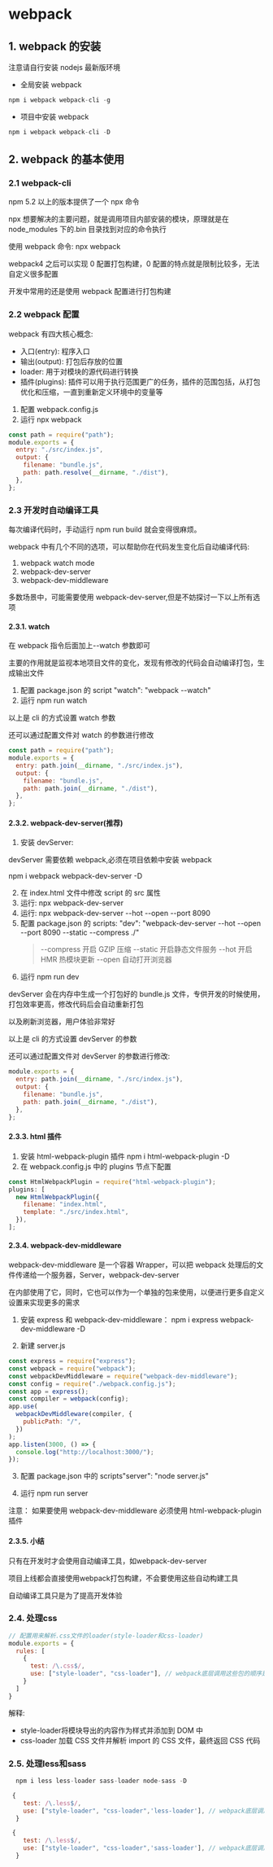 # webpack

## 1. webpack 的安装

注意请自行安装 nodejs 最新版环境

- 全局安装 webpack

```javascript
npm i webpack webpack-cli -g
```

- 项目中安装 webpack

```javascript
npm i webpack webpack-cli -D
```

## 2. webpack 的基本使用

### 2.1 webpack-cli

npm 5.2 以上的版本提供了一个 npx 命令

npx 想要解决的主要问题，就是调用项目内部安装的模块，原理就是在 node_modules 下的.bin 目录找到对应的命令执行

使用 webpack 命令: npx webpack

webpack4 之后可以实现 0 配置打包构建，0 配置的特点就是限制比较多，无法自定义很多配置

开发中常用的还是使用 webpack 配置进行打包构建

### 2.2 webpack 配置

webpack 有四大核心概念:

- 入口(entry): 程序入口
- 输出(output): 打包后存放的位置
- loader: 用于对模块的源代码进行转换
- 插件(plugins): 插件可以用于执行范围更广的任务，插件的范围包括，从打包优化和压缩，一直到重新定义环境中的变量等

1. 配置 webpack.config.js
2. 运行 npx webpack

```javascript
const path = require("path");
module.exports = {
  entry: "./src/index.js",
  output: {
    filename: "bundle.js",
    path: path.resolve(__dirname, "./dist"),
  },
};
```

### 2.3 开发时自动编译工具

每次编译代码时，手动运行 npm run build 就会变得很麻烦。

webpack 中有几个不同的选项，可以帮助你在代码发生变化后自动编译代码:

1. webpack watch mode
2. webpack-dev-server
3. webpack-dev-middleware

多数场景中，可能需要使用 webpack-dev-server,但是不妨探讨一下以上所有选项

#### 2.3.1. watch

在 webpack 指令后面加上--watch 参数即可

主要的作用就是监视本地项目文件的变化，发现有修改的代码会自动编译打包，生成输出文件

1. 配置 package.json 的 script "watch": "webpack --watch"
2. 运行 npm run watch

以上是 cli 的方式设置 watch 参数

还可以通过配置文件对 watch 的参数进行修改

```javascript
const path = require("path");
module.exports = {
  entry: path.join(__dirname, "./src/index.js"),
  output: {
    filename: "bundle.js",
    path: path.join(__dirname, "./dist"),
  },
};
```

#### 2.3.2. webpack-dev-server(推荐)

1. 安装 devServer:

devServer 需要依赖 webpack,必须在项目依赖中安装 webpack

npm i webpack webpack-dev-server -D

2. 在 index.html 文件中修改 script 的 src 属性
3. 运行: npx webpack-dev-server
4. 运行: npx webpack-dev-server --hot --open --port 8090
5. 配置 package.json 的 scripts: "dev": "webpack-dev-server --hot --open --port 8090 --static --compress ./"
   > --compress 开启 GZIP 压缩
   > --static 开启静态文件服务
   > --hot 开启 HMR 热模块更新
   > --open 自动打开浏览器
6. 运行 npm run dev

devServer 会在内存中生成一个打包好的 bundle.js 文件，专供开发的时候使用，打包效率更高，修改代码后会自动重新打包

以及刷新浏览器，用户体验非常好

以上是 cli 的方式设置 devServer 的参数

还可以通过配置文件对 devServer 的参数进行修改:

```javascript
module.exports = {
  entry: path.join(__dirname, "./src/index.js"),
  output: {
    filename: "bundle.js",
    path: path.join(__dirname, "./dist"),
  },
};
```

#### 2.3.3. html 插件

1. 安装 html-webpack-plugin 插件 npm i html-webpack-plugin -D
2. 在 webpack.config.js 中的 plugins 节点下配置

```javascript
const HtmlWebpackPlugin = require("html-webpack-plugin");
plugins: [
  new HtmlWebpackPlugin({
    filename: "index.html",
    template: "./src/index.html",
  }),
];
```

#### 2.3.4. webpack-dev-middleware

webpack-dev-middleware 是一个容器 Wrapper，可以把 webpack 处理后的文件传递给一个服务器，Server，webpack-dev-server

在内部使用了它，同时，它也可以作为一个单独的包来使用，以便进行更多自定义设置来实现更多的需求

1. 安装 express 和 webpack-dev-middleware：
   npm i express webpack-dev-middleware -D

2. 新建 server.js

```javascript
const express = require("express");
const webpack = require("webpack");
const webpackDevMiddleware = require("webpack-dev-middleware");
const config = require("./webpack.config.js");
const app = express();
const compiler = webpack(config);
app.use(
  webpackDevMiddleware(compiler, {
    publicPath: "/",
  })
);
app.listen(3000, () => {
  console.log("http://localhost:3000/");
});
```

3. 配置 package.json 中的 scripts"server": "node server.js"

4. 运行 npm run server

注意： 如果要使用 webpack-dev-middleware 必须使用 html-webpack-plugin 插件

#### 2.3.5. 小结

只有在开发时才会使用自动编译工具，如webpack-dev-server

项目上线都会直接使用webpack打包构建，不会要使用这些自动构建工具

自动编译工具只是为了提高开发体验

### 2.4. 处理css

```javascript
// 配置用来解析.css文件的loader(style-loader和css-loader)
module.exports = {
  rules: [
    {
      test: /\.css$/,
      use: ["style-loader", "css-loader"], // webpack底层调用这些包的顺序是从右往左
    }
  ]
}
```
解释: 
  - style-loader将模块导出的内容作为样式并添加到 DOM 中
  - css-loader 加载 CSS 文件并解析 import 的 CSS 文件，最终返回 CSS 代码
### 2.5. 处理less和sass

```javascript
  npm i less less-loader sass-loader node-sass -D
```

```javascript
 {
    test: /\.less$/,
    use: ["style-loader", "css-loader",'less-loader'], // webpack底层调用这些包的顺序是从右往左
  }
```
```javascript
 {
    test: /\.less$/,
    use: ["style-loader", "css-loader",'sass-loader'], // webpack底层调用这些包的顺序是从右往左
  }
```